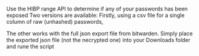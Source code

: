 Use the HIBP range API to determine if any of your passwords has been exposed
Two versions are available: 
Firstly, using a csv file for a single column of raw (unhashed) passwords, 

The other works with the full json export file from bitwarden. Simply place the exported json file (not the necrypted one) into your Downloads folder and rune the script  